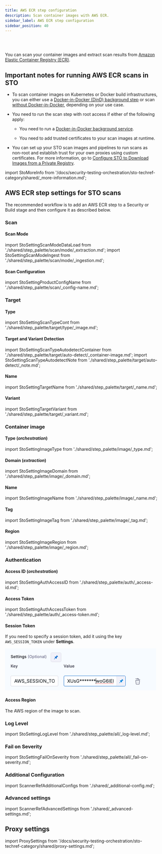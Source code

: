 ```yaml
---
title: AWS ECR step configuration
description: Scan container images with AWS ECR.
sidebar_label: AWS ECR step configuration
sidebar_position: 40
---
```


<DocsTag  text="Artifact scanners" backgroundColor= "#cbe2f9" textColor="#0b5cad" link="/docs/security-testing-orchestration/sto-techref-category/security-step-settings-reference#artifact-scanners"  />
<DocsTag  text="Extraction" backgroundColor= "#e3cbf9" textColor="#5c0bad" link="/docs/security-testing-orchestration/get-started/key-concepts/extraction-scans" />
<br/>
<br/>

You can scan your container images and extract scan results from [Amazon Elastic Container Registry (ECR)](https://docs.aws.amazon.com/AmazonECR/latest/userguide/what-is-ecr.html). 

## Important notes for running AWS ECR scans in STO


- To scan container images on Kubernetes or Docker build infrastructures, you can either use a [Docker-in-Docker (DinD) background step](/docs/security-testing-orchestration/sto-techref-category/security-step-settings-reference#configuring-docker-in-docker-dind-for-your-pipeline) or scan [without Docker-in-Docker](/docs/security-testing-orchestration/sto-techref-category/security-step-settings-reference#when-to-use-without-docker-in-docker), depending on your use case.

- You need to run the scan step with root access if either of the following apply:

  - You need to run a [Docker-in-Docker background service](/docs/security-testing-orchestration/sto-techref-category/security-step-settings-reference/#configuring-docker-in-docker-dind-for-your-pipeline).

  - You need to add trusted certificates to your scan images at runtime. 

- You can set up your STO scan images and pipelines to run scans as non-root and establish trust for your own proxies using custom certificates. For more information, go to [Configure STO to Download Images from a Private Registry](/docs/security-testing-orchestration/use-sto/set-up-sto-pipelines/download-images-from-private-registry).


import StoMoreInfo from '/docs/security-testing-orchestration/sto-techref-category/shared/_more-information.md';

<StoMoreInfo />


## AWS ECR step settings for STO scans

The recommended workflow is to add an AWS ECR step to a Security or Build stage and then configure it as described below.  


### Scan


#### Scan Mode

import StoSettingScanModeDataLoad from './shared/step_palette/scan/mode/_extraction.md';
import StoSettingScanModeIngest from './shared/step_palette/scan/mode/_ingestion.md';

<!-- StoSettingScanMode / -->
<StoSettingScanModeDataLoad />
<!-- StoSettingScanModeIngest / -->

#### Scan Configuration

import StoSettingProductConfigName from './shared/step_palette/scan/_config-name.md';

<StoSettingProductConfigName />

### Target


#### Type

import StoSettingScanTypeCont from './shared/step_palette/target/type/_image.md';

<StoSettingScanTypeCont />


#### Target and Variant Detection  

import StoSettingScanTypeAutodetectContainer from './shared/step_palette/target/auto-detect/_container-image.md';
import StoSettingScanTypeAutodetectNote from './shared/step_palette/target/auto-detect/_note.md';

<StoSettingScanTypeAutodetectContainer/>
<StoSettingScanTypeAutodetectNote/>


#### Name 

import StoSettingTargetName from './shared/step_palette/target/_name.md';

<StoSettingTargetName />


#### Variant

import StoSettingTargetVariant from './shared/step_palette/target/_variant.md';

<StoSettingTargetVariant  />



### Container image

#### Type  (_orchestration_)

import StoSettingImageType from './shared/step_palette/image/_type.md';

<StoSettingImageType />



#### Domain (_extraction_)

import StoSettingImageDomain from './shared/step_palette/image/_domain.md';

<StoSettingImageDomain />


#### Name

import StoSettingImageName from './shared/step_palette/image/_name.md';

<StoSettingImageName />


#### Tag

import StoSettingImageTag from './shared/step_palette/image/_tag.md';

<StoSettingImageTag />


#### Region  

import StoSettingImageRegion from './shared/step_palette/image/_region.md';

<StoSettingImageRegion />


### Authentication


#### Access ID (_orchestration_)

import StoSettingAuthAccessID from './shared/step_palette/auth/_access-id.md';

<StoSettingAuthAccessID />


#### Access Token

import StoSettingAuthAccessToken from './shared/step_palette/auth/_access-token.md';

<StoSettingAuthAccessToken />

#### Session Token

If you need to specify a session token, add it using the key `AWS_SESSION_TOKEN` under **Settings**.

![](./static/aws-ecr-session-token-setting.png)


#### Access Region

The AWS region of the image to scan. 






<!-- 
### Ingestion

#### Ingestion File

import StoSettingIngestionFile from './shared/step_palette/ingest/_file.md';

<StoSettingIngestionFile  />

-->


### Log Level

import StoSettingLogLevel from './shared/step_palette/all/_log-level.md';

<StoSettingLogLevel />


### Fail on Severity

import StoSettingFailOnSeverity from './shared/step_palette/all/_fail-on-severity.md';

<StoSettingFailOnSeverity />


### Additional Configuration

import ScannerRefAdditionalConfigs from './shared/_additional-config.md';

<ScannerRefAdditionalConfigs />


### Advanced settings

import ScannerRefAdvancedSettings from './shared/_advanced-settings.md';

<ScannerRefAdvancedSettings />

## Proxy settings

import ProxySettings from '/docs/security-testing-orchestration/sto-techref-category/shared/proxy-settings.md';

<ProxySettings />